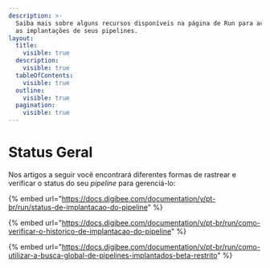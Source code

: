 ```yaml
---
description: >-
  Saiba mais sobre alguns recursos disponíveis na página de Run para acompanhar
  as implantações de seus pipelines.
layout:
  title:
    visible: true
  description:
    visible: true
  tableOfContents:
    visible: true
  outline:
    visible: true
  pagination:
    visible: true
---
```


# Status Geral

Nos artigos a seguir você encontrará diferentes formas de rastrear e verificar o status do seu _pipeline_ para gerenciá-lo:

{% embed url="https://docs.digibee.com/documentation/v/pt-br/run/status-de-implantacao-do-pipeline" %}

{% embed url="https://docs.digibee.com/documentation/v/pt-br/run/como-verificar-o-historico-de-implantacao-do-pipeline" %}

{% embed url="https://docs.digibee.com/documentation/v/pt-br/run/como-utilizar-a-busca-global-de-pipelines-implantados-beta-restrito" %}
